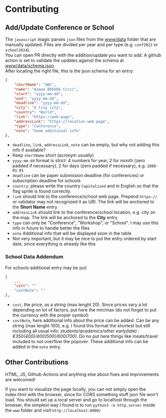 # Contributing
## Add/Update Conference or School
The `javascript` magic parses `json` files from the [www/data](www/data) folder that are manually updated. Files are divided per year and per type (e.g. `conf2022` or `school2024`).  
You can open PR directly with the addition/update you want to add. A github action is set to validate the updates against the schema at [www/data/schema.json](www/data/schema.json).  
After locating the right file, this is the json schema for an entry:
```json
{
    "shortName": "ABC",
    "name": "Aaaaa Bbbbbb Ccccc",
    "start": "yyyy-mm-dd",
    "end": "yyyy-mm-dd",
    "deadline": "yyyy-mm-dd",
    "city": "A tiny city",
    "country": "World",
    "link": "https://web-page",
    "addressLink": "https://location-web-page",
    "type": "Conference",
    "note": "Some additional info"
},
```

- `deadline`, `link`, `addressLink`, `note` can be empty, but why not adding this info if available?
- Keep `shortName` short (acronym usually)
- `yyyy-mm-dd` format is strict: 4 numbers for year, 2 for month (zero padded if necessary), 2 for days (zero padded if necessary), e.g. `2000-01-01`
- `deadline` can be paper submission deadline (for conferences) or subscription deadline for schools
- `country`: please write the country `Capitalized` and in English so that the flag sprite is found correctly.
- `link` should link to the conference/school web page. Prepend `https://` or validator may not recognized it as URI. The link will be anchored to the __Short Name__ entry
- `addressLink` should link to the conference/school location, e.g. city on the map. The link  will be anchored to the __City__ entry
- `type` can only be "Conference", "Workshop", or "School". I may use this info in future to handle better the files
- `note` Additional info that will be displayed soon in the table
- Not very important, but it may be nice to put the entry ordered by start date, since everything is already like this

### School Data Addendum
For schools additional entry may be put:
```json
{
    ...
    "cost": ""
    "costNote": ""
},
```

- `cost`, the price, as a string (max lenght 20). Since prices vary a lot depending on lot of factors, put here the min/max (do not forget to put the currency with the proper symbol)
- `costNote`, here additional info about the price can be added. Can be any string (max lenght 100), e.g. I found this format the shortest but still including all usual info: _students/academics/other early(late) : €350(400)/400(500)/600(700)_. Do no put here things like meals/travel included to not overflow the popover. These additional info can be added in the `note` entry.


## Other Contributions
HTML, JS, Github-Actions and anything else about fixes and improvements are welcomed!  

If you want to visualize the page locally, you can not simply open the index.html with the browser, since for CORS something stuff json file won't load. You should set up a local server and go to localhost through the browser, the simplest way I found is to run `python3 -m http.server` inside the `www` folder and visit `http://localhost:8000/` 
